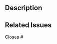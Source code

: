 <!--
    PLEASE READ!

    Before submitting a Pull request should you
    make sure you followed the following steps:

    - You updated the summary.json with the
      new domains
    - You added the new domains as separate
      JSON files.

    Read the CONTRIBUTING.md file for more details!
-->

## Description


## Related Issues
<!--
    Add an Issue number after the # if the PR is
    related to an issue.
-->
Closes #
